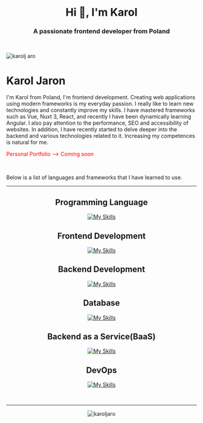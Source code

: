 <h1 align="center">Hi 👋, I'm Karol</h1>
<h3 align="center">A passionate frontend developer from Poland</h3>

<br/>
<p align="left"> <img src="https://komarev.com/ghpvc/?username=karoljaro&label=Profile%20views&color=0e75b6&style=flat" alt="karolj aro" /> </p>

# Karol Jaron
I'm Karol from Poland, I'm frontend development. Creating web applications using modern frameworks is my everyday passion. I really like to learn new technologies and constantly improve my skills. I have mastered frameworks such as Vue, Nuxt 3,
React, and recently I have been dynamically learning Angular. I also pay attention to the performance, SEO and accessibility
of websites. In addition, I have recently started to delve deeper into the backend and various technologies related to it.
Increasing my competences is natural for me. <br/>

<p style="color: red">Personal Portfolio --> Coming soon</p>
<br/>
<p>Below is a list of languages ​​and frameworks that I have learned to use.</p>
<hr/>
<div align="center">
 
## Programming Language
[![My Skills](https://skillicons.dev/icons?i=js,ts,py)](https://skillicons.dev)
<br />
  
## Frontend Development
[![My Skills](https://skillicons.dev/icons?i=html,vue,nuxtjs,react,angular,css,sass,tailwind)](https://skillicons.dev)
<br />

## Backend Development
[![My Skills](https://skillicons.dev/icons?i=elysia,bun,nodejs,graphql,prisma)](https://skillicons.dev)
<br />

 ## Database
[![My Skills](https://skillicons.dev/icons?i=mysql)](https://skillicons.dev)
<br />

## Backend as a Service(BaaS)
<!-- --------  SUPABASE -------- -->
[![My Skills](https://skillicons.dev/icons?i=supabase)](https://supabase.com/)

## DevOps
[![My Skills](https://skillicons.dev/icons?i=docker)](https://www.docker.com/)
</div>
<br />
<hr />
<p align="center"><img align="center" src="https://github-readme-streak-stats.herokuapp.com/?user=karoljaro&" alt="karoljaro" /></p>
